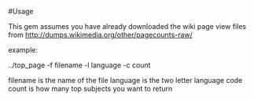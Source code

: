 #Usage

This gem assumes you have already downloaded the wiki page view files from http://dumps.wikimedia.org/other/pagecounts-raw/

example:
 
   ../top_page -f filename -l language -c count


filename is the name of the file
language is the two letter language code
count is how many top subjects you want to return 

